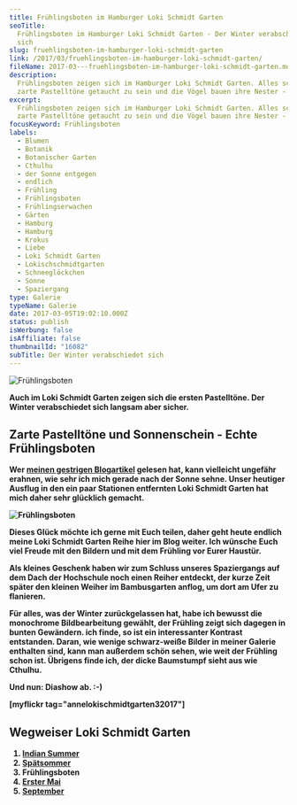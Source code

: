 ```yaml
---
title: Frühlingsboten im Hamburger Loki Schmidt Garten
seoTitle:
  Frühlingsboten im Hamburger Loki Schmidt Garten - Der Winter verabschiedet
  sich
slug: fruehlingsboten-im-hamburger-loki-schmidt-garten
link: /2017/03/fruehlingsboten-im-hamburger-loki-schmidt-garten/
fileName: 2017-03---fruehlingsboten-im-hamburger-loki-schmidt-garten.md
description:
  Frühlingsboten zeigen sich im Hamburger Loki Schmidt Garten. Alles scheint in
  zarte Pastelltöne getaucht zu sein und die Vögel bauen ihre Nester - Fotoserie
excerpt:
  Frühlingsboten zeigen sich im Hamburger Loki Schmidt Garten. Alles scheint in
  zarte Pastelltöne getaucht zu sein und die Vögel bauen ihre Nester - Fotoserie
focusKeyword: Frühlingsboten
labels:
  - Blumen
  - Botanik
  - Botanischer Garten
  - Cthulhu
  - der Sonne entgegen
  - endlich
  - Frühling
  - Frühlingsboten
  - Frühlingserwachen
  - Gärten
  - Hamburg
  - Hamburg
  - Krokus
  - Liebe
  - Loki Schmidt Garten
  - Lokischschmidtgarten
  - Schneeglöckchen
  - Sonne
  - Spaziergang
type: Galerie
typeName: Galerie
date: 2017-03-05T19:02:10.000Z
status: publish
isWerbung: false
isAffiliate: false
thumbnailId: "16082"
subTitle: Der Winter verabschiedet sich
---
```


![Frühlingsboten](http://cardamonchai.com/wp-content/uploads/2017/03/33267695745_52dc39f3f7_z.jpg)

<strong>

Auch im Loki Schmidt Garten zeigen sich die ersten Pastelltöne. Der Winter
verabschiedet sich langsam aber sicher.

## Zarte Pastelltöne und Sonnenschein - Echte Frühlingsboten

Wer <a href="http://cardamonchai.com/2017/03/ein-schoenes-wochenende/">meinen
gestrigen Blogartikel</a> gelesen hat, kann vielleicht ungefähr erahnen, wie
sehr ich mich gerade nach der Sonne sehne. Unser heutiger Ausflug in den ein
paar Stationen entfernten Loki Schmidt Garten hat mich daher sehr glücklich
gemacht.

![Frühlingsboten](http://cardamonchai.com/wp-content/uploads/2017/03/33111986962_297b8223c3_z-640x427.jpg "Der Reiher")

Dieses Glück möchte ich gerne mit Euch teilen, daher geht heute endlich meine
Loki Schmidt Garten Reihe hier im Blog weiter. Ich wünsche Euch viel Freude mit
den Bildern und mit dem Frühling vor Eurer Haustür.

Als kleines Geschenk haben wir zum Schluss unseres Spaziergangs auf dem Dach der
Hochschule noch einen Reiher entdeckt, der kurze Zeit später den kleinen Weiher
im Bambusgarten anflog, um dort am Ufer zu flanieren.

Für alles, was der Winter zurückgelassen hat, habe ich bewusst die
monochrome Bildbearbeitung gewählt, der Frühling zeigt sich dagegen in bunten
Gewändern. ich finde, so ist ein interessanter Kontrast entstanden. Daran, wie
wenige schwarz-weiße Bilder in meiner Galerie enthalten sind, kann man außerdem
schön sehen, wie weit der Frühling schon ist. Übrigens finde ich, der dicke
Baumstumpf sieht aus wie Cthulhu.

Und nun: Diashow ab. :-)

[myflickr tag="annelokischmidtgarten32017"]

## Wegweiser Loki Schmidt Garten

<ol>
    <li><a href="http://cardamonchai.com/2015/09/indian-summer-im-loki-schmidt-garten/">Indian Summer</a></li>
    <li><a href="http://cardamonchai.com/2016/08/spaetsommer-loki-schmidt-garten/">Spätsommer</a></li>
    <li>Frühlingsboten</li>
    <li><a href="http://cardamonchai.com/2018/05/erster-mai-gegensaetze/">Erster Mai</a></li>
    <li><a href="http://cardamonchai.com/2019/09/september-im-loki-schmidt-garten/">September</a></li>
</ol>
